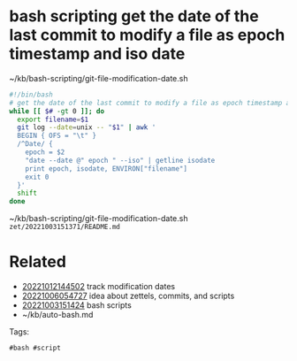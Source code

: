 # bash scripting get the date of the last commit to modify a file as epoch timestamp and iso date
~/kb/bash-scripting/git-file-modification-date.sh
```bash
#!/bin/bash
# get the date of the last commit to modify a file as epoch timestamp and iso date
while [[ $# -gt 0 ]]; do
  export filename=$1
  git log --date=unix -- "$1" | awk '
  BEGIN { OFS = "\t" }
  /^Date/ {
    epoch = $2
    "date --date @" epoch " --iso" | getline isodate
    print epoch, isodate, ENVIRON["filename"]
    exit 0
  }'
  shift
done
```

~/kb/bash-scripting/git-file-modification-date.sh
` zet/20221003151371/README.md `

# Related

- [20221012144502](/zet/20221012144502/README.md) track modification dates
- [20221006054727](/zet/20221006054727/README.md) idea about zettels, commits, and scripts
- [20221003151424](/zet/20221003151424/README.md) bash scripts
- ~/kb/auto-bash.md

Tags:

    #bash #script 
